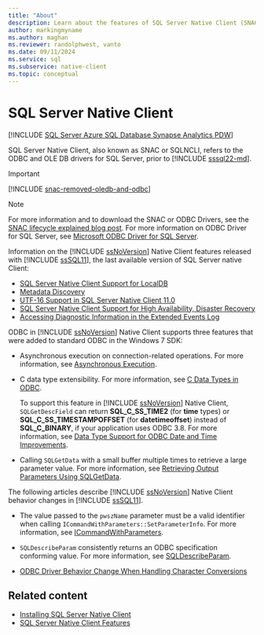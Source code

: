 ```yaml
---
title: "About"
description: Learn about the features of SQL Server Native Client (SNAC). SQL Server Native Client refers to ODBC and OLE DB drivers for SQL Server.
author: markingmyname
ms.author: maghan
ms.reviewer: randolphwest, vanto
ms.date: 09/11/2024
ms.service: sql
ms.subservice: native-client
ms.topic: conceptual
---
```

# SQL Server Native Client

[!INCLUDE [SQL Server Azure SQL Database Synapse Analytics PDW](../../includes/applies-to-version/sql-asdb-asdbmi-asa-pdw.md)]

SQL Server Native Client, also known as SNAC or SQLNCLI, refers to the ODBC and OLE DB drivers for SQL Server, prior to [!INCLUDE [sssql22-md](../../includes/sssql22-md.md)].

> [!IMPORTANT]  
> [!INCLUDE [snac-removed-oledb-and-odbc](../../includes/snac-removed-oledb-and-odbc.md)]

> [!NOTE]  
> For more information and to download the SNAC or ODBC Drivers, see the [SNAC lifecycle explained blog post](/archive/blogs/sqlreleaseservices/snac-lifecycle-explained). For more information on ODBC Driver for SQL Server, see [Microsoft ODBC Driver for SQL Server](../../connect/odbc/microsoft-odbc-driver-for-sql-server.md).

Information on the [!INCLUDE [ssNoVersion](../../includes/ssnoversion-md.md)] Native Client features released with [!INCLUDE [ssSQL11](../../includes/sssql11-md.md)], the last available version of SQL Server native Client:

- [SQL Server Native Client Support for LocalDB](features/sql-server-native-client-support-for-localdb.md)
- [Metadata Discovery](features/metadata-discovery.md)
- [UTF-16 Support in SQL Server Native Client 11.0](features/utf-16-support-in-sql-server-native-client-11-0.md)
- [SQL Server Native Client Support for High Availability, Disaster Recovery](features/sql-server-native-client-support-for-high-availability-disaster-recovery.md)
- [Accessing Diagnostic Information in the Extended Events Log](features/accessing-diagnostic-information-in-the-extended-events-log.md)

ODBC in [!INCLUDE [ssNoVersion](../../includes/ssnoversion-md.md)] Native Client supports three features that were added to standard ODBC in the Windows 7 SDK:

- Asynchronous execution on connection-related operations. For more information, see [Asynchronous Execution](../../odbc/reference/develop-app/asynchronous-execution-polling-method.md).

- C data type extensibility. For more information, see [C Data Types in ODBC](../../odbc/reference/develop-app/c-data-types-in-odbc.md).

  To support this feature in [!INCLUDE [ssNoVersion](../../includes/ssnoversion-md.md)] Native Client, `SQLGetDescField` can return **SQL_C_SS_TIME2** (for **time** types) or **SQL_C_SS_TIMESTAMPOFFSET** (for **datetimeoffset**) instead of **SQL_C_BINARY**, if your application uses ODBC 3.8. For more information, see [Data Type Support for ODBC Date and Time Improvements](../native-client-odbc-date-time/data-type-support-for-odbc-date-and-time-improvements.md).

- Calling `SQLGetData` with a small buffer multiple times to retrieve a large parameter value. For more information, see [Retrieving Output Parameters Using SQLGetData](../../odbc/reference/develop-app/retrieving-output-parameters-using-sqlgetdata.md).

The following articles describe [!INCLUDE [ssNoVersion](../../includes/ssnoversion-md.md)] Native Client behavior changes in [!INCLUDE [ssSQL11](../../includes/sssql11-md.md)].

- The value passed to the `pwszName` parameter must be a valid identifier when calling `ICommandWithParameters::SetParameterInfo`. For more information, see [ICommandWithParameters](../native-client-ole-db-interfaces/icommandwithparameters.md).

- `SQLDescribeParam` consistently returns an ODBC specification conforming value. For more information, see [SQLDescribeParam](../native-client-odbc-api/sqldescribeparam.md).

- [ODBC Driver Behavior Change When Handling Character Conversions](features/odbc-driver-behavior-change-when-handling-character-conversions.md)

## Related content

- [Installing SQL Server Native Client](applications/installing-sql-server-native-client.md)
- [SQL Server Native Client Features](features/sql-server-native-client-features.md)
